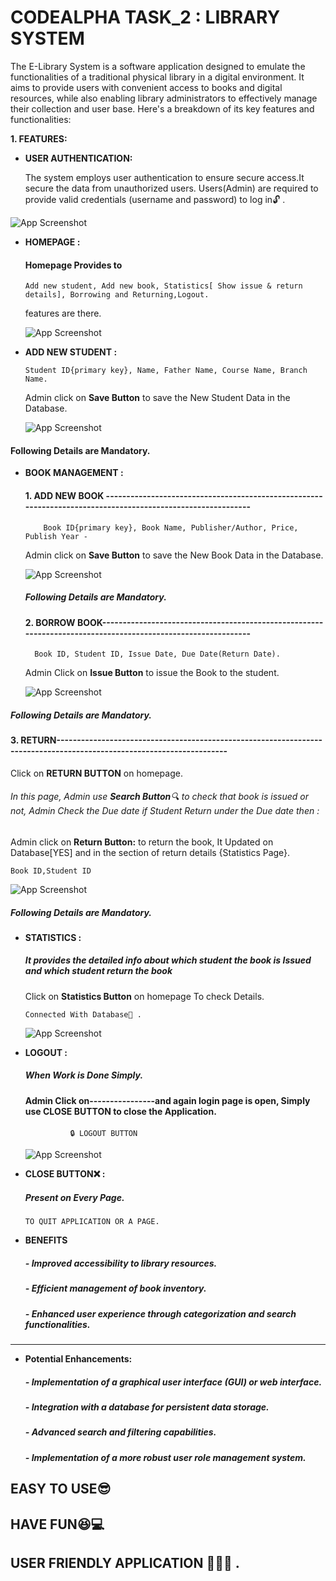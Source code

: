 # CODEALPHA TASK_2 : LIBRARY SYSTEM

The E-Library System is a software application designed to emulate the functionalities of a traditional physical library in a digital environment. It aims to provide users with convenient access to books and digital resources, while also enabling library administrators to effectively manage their collection and user base. Here's a breakdown of its key features and functionalities:


******1. FEATURES:******

- **USER AUTHENTICATION:**

  The system employs user authentication to ensure secure access.It secure the data from unauthorized users.
  Users(Admin) are required to provide valid credentials (username and password) to log in🔓 .

![App Screenshot](https://github.com/Harshit8539/-CODEALPHA_TASK-2-Library-System-/blob/main/1%20Login%20Page.png?raw=true)



- **HOMEPAGE :**
    
   #### Homepage Provides to
    
      Add new student, Add new book, Statistics[ Show issue & return details], Borrowing and Returning,Logout.
    features are there.
   
    ![App Screenshot](https://github.com/Harshit8539/-CODEALPHA_TASK-2-Library-System-/blob/main/2%20Home%20Page.png?raw=true)

- **ADD NEW STUDENT :**
     
      Student ID{primary key}, Name, Father Name, Course Name, Branch Name.
  Admin click on **Save Button** to save the New Student Data in the Database.   
 
    ![App Screenshot](https://github.com/Harshit8539/-CODEALPHA_TASK-2-Library-System-/blob/main/3%20Student%20PAGE.png?raw=true)
#### Following Details are Mandatory.




- **BOOK MANAGEMENT :**
     
  #### 1. ADD NEW BOOK ------------------------------------------------------------------------------------------------------------
     
          Book ID{primary key}, Book Name, Publisher/Author, Price, Publish Year -

     Admin click on **Save Button** to save the New Book Data in the Database.


    ![App Screenshot](https://github.com/Harshit8539/-CODEALPHA_TASK-2-Library-System-/blob/main/4%20%20Book%20Page.png?raw=true)
    ##### Following Details are Mandatory.

  #### 2. BORROW BOOK-------------------------------------------------------------------------------------------------------------

        Book ID, Student ID, Issue Date, Due Date(Return Date).
     Admin Click on **Issue Button** to issue the Book to the student.
  
  ![App Screenshot](https://github.com/Harshit8539/-CODEALPHA_TASK-2-Library-System-/blob/main/6%20Borrow%20Book%20Page.png?raw=true)
##### Following Details are Mandatory.


  #### 3. RETURN----------------------------------------------------------------------------------------------------------------------
  Click on **RETURN BUTTON** on homepage.
   ###### In this page, Admin use **Search Button**🔍 to check that book is issued or not, Admin Check the Due date if Student     Return under the Due date then :
  Admin click on **Return Button:** to return the book, It Updated on Database[YES] and in the section of return details {Statistics Page}.
    
    Book ID,Student ID 
  
  ![App Screenshot](https://github.com/Harshit8539/-CODEALPHA_TASK-2-Library-System-/blob/main/7%20Return%20Book%20Page.png?raw=true)
  ##### Following Details are Mandatory.

- **STATISTICS :**
   ##### It provides the detailed info about which student the book is **Issued** and which student return the book
     Click on **Statistics Button** on homepage To check Details.
     
      Connected With Database📒 .

    ![App Screenshot](https://github.com/Harshit8539/-CODEALPHA_TASK-2-Library-System-/blob/main/5%20STATS%20Page.png?raw=true)

- **LOGOUT :**
   ##### When Work is Done Simply.
   
     ####  Admin Click on----------------and again login page is open, Simply use **CLOSE BUTTON** to close the Application.
      
                🔒 LOGOUT BUTTON

    ![App Screenshot](https://github.com/Harshit8539/-CODEALPHA_TASK-2-Library-System-/blob/main/8%20Logout%20page.png?raw=true)


- **CLOSE BUTTON❌  :**
  ##### Present on Every Page.      

      TO QUIT APPLICATION OR A PAGE.


- **BENEFITS**
  ##### - Improved accessibility to library resources. #####
  ##### - Efficient management of book inventory. ##### 
  ##### - Enhanced user experience through categorization and search functionalities. #####
 ------------------------------------------------------------------------------------------------------------------- 

- **Potential Enhancements:**  
  ##### - Implementation of a graphical user interface (GUI) or web interface. #####
  ##### - Integration with a database for persistent data storage.
  ##### - Advanced search and filtering capabilities.
  ##### - Implementation of a more robust user role management system.
       


## EASY TO USE😎
## HAVE FUN😆💻
## USER FRIENDLY APPLICATION 🌳🌺🍁 .

